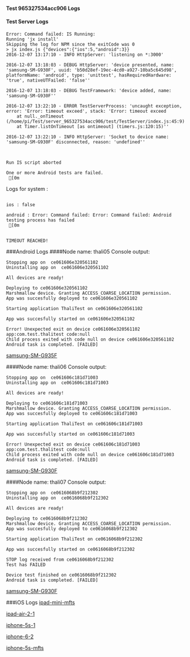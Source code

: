 #### Test 965327534acc906 Logs

#### Test Server Logs
```
Error: Command failed: IS Running:
Running 'jx install'
Skipping the log for NPM since the exitCode was 0
> jx index.js {"devices":{"ios":5,"android":3}}
2016-12-07 13:17:10 - INFO HttpServer: 'listening on *:3000'

2016-12-07 13:18:03 - DEBUG HttpServer: 'device presented, name: 'samsung-SM-G930F', uuid: 'b50d28ef-19ec-4cd0-a927-10ba5c645d98', platformName: 'android', type: 'unittest', hasRequiredHardware: 'true', nativeUTFailed: 'false''

2016-12-07 13:18:03 - DEBUG TestFramework: 'device added, name: 'samsung-SM-G930F''

2016-12-07 13:22:10 - ERROR TestServerProcess: 'uncaught exception, error: 'Error: timeout exceed', stack: 'Error: timeout exceed
    at null._onTimeout (/home/pi/Test/server_965327534acc906/test/TestServer/index.js:45:9)
    at Timer.listOnTimeout [as ontimeout] (timers.js:120:15)''

2016-12-07 13:22:10 - INFO HttpServer: 'Socket to device name: 'samsung-SM-G930F' disconnected, reason: 'undefined''


 
Run IS script aborted
 
One or more Android tests are failed.
 [0m

```


Logs for system : 
```

ios : false

android : Error: Command failed: Error: Command failed: Android testing process has failed
 [0m


TIMEOUT REACHED!
```
###Android Logs
####Node name: thali05
Console output:
```
Stopping app on  ce061606e320561102
Uninstalling app on  ce061606e320561102

All devices are ready!

Deploying to ce061606e320561102
Marshmallow device. Granting ACCESS_COARSE_LOCATION permission.
App was succesfully deployed to ce061606e320561102

Starting application ThaliTest on ce061606e320561102

App was succesfully started on ce061606e320561102

Error! Unexpected exit on device ce061606e320561102 app:com.test.thalitest code:null 
Child process exited with code null on device ce061606e320561102
Android task is completed. [FAILED]
```
[samsung-SM-G935F](https://github.com/ThaliTester/TestResults/blob/965327534acc906__1601_vasilevskayaem/thali05_samsung-SM-G935F.md)

####Node name: thali06
Console output:
```
Stopping app on  ce061606c181d71003
Uninstalling app on  ce061606c181d71003

All devices are ready!

Deploying to ce061606c181d71003
Marshmallow device. Granting ACCESS_COARSE_LOCATION permission.
App was succesfully deployed to ce061606c181d71003

Starting application ThaliTest on ce061606c181d71003

App was succesfully started on ce061606c181d71003

Error! Unexpected exit on device ce061606c181d71003 app:com.test.thalitest code:null 
Child process exited with code null on device ce061606c181d71003
Android task is completed. [FAILED]
```
[samsung-SM-G930F](https://github.com/ThaliTester/TestResults/blob/965327534acc906__1601_vasilevskayaem/thali06_samsung-SM-G930F.md)

####Node name: thali07
Console output:
```
Stopping app on  ce0616068b9f212302
Uninstalling app on  ce0616068b9f212302

All devices are ready!

Deploying to ce0616068b9f212302
Marshmallow device. Granting ACCESS_COARSE_LOCATION permission.
App was succesfully deployed to ce0616068b9f212302

Starting application ThaliTest on ce0616068b9f212302

App was succesfully started on ce0616068b9f212302

STOP log received from ce0616068b9f212302
Test has FAILED

Device test finished on ce0616068b9f212302 
Android task is completed. [FAILED]
```
[samsung-SM-G930F](https://github.com/ThaliTester/TestResults/blob/965327534acc906__1601_vasilevskayaem/thali07_samsung-SM-G930F.md)




###iOS Logs
[ipad-mini-mfts](https://github.com/ThaliTester/TestResults/blob/965327534acc906__1601_vasilevskayaem/iOS_ipad-mini-mfts.md)

[ipad-air-2-1](https://github.com/ThaliTester/TestResults/blob/965327534acc906__1601_vasilevskayaem/iOS_ipad-air-2-1.md)

[iphone-5s-1](https://github.com/ThaliTester/TestResults/blob/965327534acc906__1601_vasilevskayaem/iOS_iphone-5s-1.md)

[iphone-6-2](https://github.com/ThaliTester/TestResults/blob/965327534acc906__1601_vasilevskayaem/iOS_iphone-6-2.md)

[iphone-5s-mfts](https://github.com/ThaliTester/TestResults/blob/965327534acc906__1601_vasilevskayaem/iOS_iphone-5s-mfts.md)


